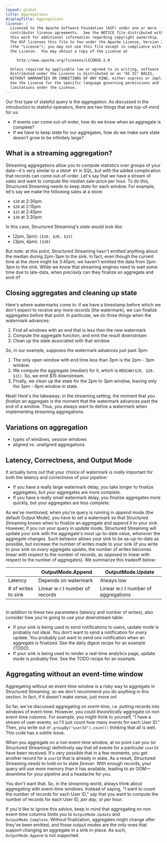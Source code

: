 ```yaml
---
layout: global
title: Aggregations
displayTitle: Aggregations
license: |
  Licensed to the Apache Software Foundation (ASF) under one or more
  contributor license agreements.  See the NOTICE file distributed with
  this work for additional information regarding copyright ownership.
  The ASF licenses this file to You under the Apache License, Version 2.0
  (the "License"); you may not use this file except in compliance with
  the License.  You may obtain a copy of the License at

     http://www.apache.org/licenses/LICENSE-2.0

  Unless required by applicable law or agreed to in writing, software
  distributed under the License is distributed on an "AS IS" BASIS,
  WITHOUT WARRANTIES OR CONDITIONS OF ANY KIND, either express or implied.
  See the License for the specific language governing permissions and
  limitations under the License.
---
```


Our first type of stateful query is the _aggregation_. As discussed in the introduction to stateful operators, there are two things that are top-of-mind for us:

- If events can come out-of-order, how do we know when an aggregate is complete?
- If we have to keep state for our aggregates, how do we make sure state doesn't grow to be infinitely large?

## What is a streaming aggregation?

Streaming aggregations allow you to compute statistics over groups of your data—it's very similar to a `GROUP BY` in SQL, but with the added complication that records can come out-of-order. Let's say that we have a stream of sales and want to compute the _median_ sale-price per hour. To do this, Structured Streaming needs to keep _state_ for each window. For example, let's say we make the following sales at a store:

- `$10` at 2:30pm
- `$20` at 2:15pm
- `$15` at 2:45pm
- `$30` at 3:30pm

In this case, Structured Streaming's _state_ would look like:

- [2pm, 3pm): `[$10, $20, $15]`
- [3pm, 4pm): `[$30]`

But note: at this point, Structured Streaming hasn't emitted anything about the median during 2pm-3pm to the sink. In fact, even though the current time at the store might be 3:45pm, we haven't emitted the data from 2pm-3pm to the sink. While we know that streaming engines need to wait some time due to late-data, when _precisely_ can they finalize an aggregate and emit it?

## Closing aggregates and cleaning up state

Here's where watermarks come in: if we have a timestamp before which we don't expect to receive any more records (the watermark), we can finalize aggregates before that point. In particular, we do three things when the watermark advances:

1. Find all windows with an end that is less than the new watermark
2. Compute the aggregate function, and emit the result downstream
3. Clean up the state associated with that window

So, in our example, supposes the watermark advances just past 3pm:

1. The only open window with end time less than 3pm is the 2pm - 3pm window.
2. We compute the aggregate (median) for it, which is `MEDIAN($10, $20, $15)`. So, we emit $15 downstream.
3. Finally, we clean up the state for the 2pm to 3pm window, leaving only the 3pm - 4pm window in state.

Neat! Here's the takeaway: in the streaming setting, the moment that you _finalize_ an aggregate is the moment that the watermark advances past the end of a window. Thus, you always want to define a watermark when implementing streaming aggregations.

## Variations on aggregation

- types of windows, session windows
- aligned vs. unaligned aggregations

## Latency, Correctness, and Output Mode

It actually turns out that your choice of watermark is _really_ important for both the latency and correctness of your pipeline:

- If you have a really large watermark delay, you take longer to finalize aggregates, but your aggregates are more complete.
- If you have a really small watermark delay, you finalize aggregates more quickly, but your aggregates are less complete.

As we've mentioned, when you're query is running in _append_ mode (the default Output Mode), you have to set a watermark so that Structured Streaming knows when to finalize an aggregate and append it to your sink. However, if you run your query in _update_ mode, Structured Streaming will update your sink with the aggregate's most up-to-date value, _whenever_ the aggregate changes. Such behavior allows your sink to be as-up-to-date as possible, but increase the number of writes made to your sink (if you write to your sink on _every_ aggregate update, the number of writes becomes linear with respect to the number of records, as opposed to linear with respect to the number of aggregates). We summarize this tradeoff below:

|                     | OutputMode.Append              | OutputMode.Update                   |
| ------------------- | ------------------------------ | ----------------------------------- |
| Latency             | Depends on watermark           | Always low                          |
| # of writes to sink | Linear w.r.t number of records | Linear w.r.t number of aggregations |

<br />
In addition to these two parameters (latency and number of writes), also consider how you're going to use your downstream table:

- If your sink is being used to send notifications to users, update mode is probably not ideal. You don't want to send a notification for _every_ update. You probably just want to send _one_ notification when an aggregate is finalized. See the daily digest recipe for an example (TODO).
- If your sink is being used to render a real-time analytics page, update mode is probably fine. See the TODO recipe for an example.

## Aggregating without an event-time window

Aggregating without an event-time window is a risky way to aggregate in Structured Streaming, so we don't recommend you do anything in this section. In fact, if it doesn't make sense, just move on!

So far, we've discussed aggregating on _event-time_, i.e. putting records into windows of event-time. However, you could _theoretically_ aggregate on non event-time columns. For example, you might think to yourself, "I have a stream of user-events, so I'll just count how many events for each User ID." Then, you write out `df.groupBy("userId").count()` thinking that all is well. This code has a subtle issue.

When you aggregate on a non event-time window, at no point can you (or Structured Streaming) definitively say that _all_ events for a particular `userId` have been received. It's very possible that in a few moments, you get another record for a `userId` that is already in state. As a result, Structured Streaming needs to hold on to state _forever_. With enough records, your query will use more memory than it has available, leading to an OOM—downtime for your pipeline and a headache for you.

You don't want that. So, in the streaming world, always think about aggregating with event-time windows. Instead of saying, "I want to count the number of records for each User ID," say that you want to compute the number of records for each User ID, _per day_, or _per hour_.

If you'd like to ignore this advice, keep in mind that aggregating on non event-time columns limits you to `OutputMode.Update` and `OutputMode.Complete`. Without finalization, aggregates might change after they've been emitted, and those output modes are the only ones that support changing an aggregate in a sink in-place. As such, `OutputMode.Append` is not supported.
